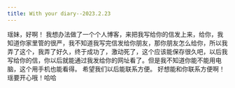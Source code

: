```yaml
---
title: With your diary--2023.2.23
---
```


瑶妹，好啊！
我想办法做了一个个人博客，来把我写给你的信发上来，给你，我知道你家里管的很严，我不知道我写完信发给你朋友，那你朋友怎么给你，所以我弄了这个，我弄了好久，终于成功了，激动死了，这个应该能保存很久吧，以后我写给你的信，你以后就能通过我发给你的网址看了。但是我不知道你能不能用电脑，这个用手机也能看得。
希望我们以后能联系方便。
好想能和你联系方便啊！
瑶要开心哦！哈哈